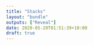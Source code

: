 ```yaml
---
title: "Stacks"
layout: "bundle"
outputs: ["Reveal"]
date: 2020-05-20T01:51:39+10:00
draft: true
---
```


